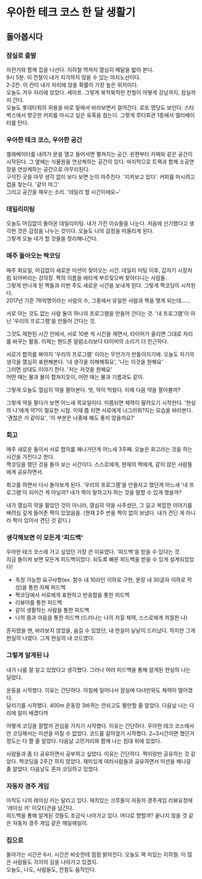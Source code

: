 # 우아한 테크 코스 한 달 생활기

## 돌아봅시다

### 잠실로 출발

자전거와 함께 집을 나선다. 지하철 역까지 열심히 페달을 밟아 본다.  
9시 5분. 이 전철이 내가 지각하지 않을 수 있는 마지노선이다.  
2-2칸. 이 칸이 내가 자리에 앉을 확률이 가장 높은 위치이다.  
오늘도 겨우 자리에 앉았다. 세이프. 그렇게 북적북적한 전철이 어떻게 강남까지, 잠실까지 간다.  
오늘도 롯데타워의 위용을 바로 밑에서 바라보면서 걸어간다. 로또 명당도 보인다. 스타벅스에서 향긋한 커피를 마시고 싶은 유혹을 참는다. 그렇게 루터회관 1층에서 엘리베이터를 탄다.  

### 우아한 테크 코스, 우아한 공간

엘레베이터를 내려가 문을 열고 들어서면 펼쳐지는 공간.
왼편부터 카페와 같은 공간이 시작된다. 그 옆에는 식물원을 연상케하는 공간이 있다. 마지막으로 트랙과 함께 소공연장을 연상케하는 공간으로 마무리된다.  
구석진 곳을 아무 생각 없이 보다 보면 눈이 마주친다. '지켜보고 있다'. 커피를 마시려고 컵을 찾는다. '같이 머그'  
그리고 공간을 채우는 소리. '데일리 할 시간이에요~'

### 데일리미팅

오늘도 어김없이 돌아온 데일리미팅. 내가 가진 이슈들을 나눈다. 처음에 신기했다고 생각한 것은 감정을 나누는 것이다. 오늘도 나의 감정을 떠올리게 된다.  
그렇게 오늘 내가 할 것들을 정리해나간다.

### 매주 돌아오는 짝코딩

매주 화요일, 어김없이 새로운 미션이 찾아오는 시간. 데일리 미팅 이후, 갑자기 시장처럼 되어버리는 강의장. 짝의 이름을 애타게 부르짖으며 찾아다니는 사람들.  
그렇게 만나게 된 짝들과 이번 주도 새로운 시간을 보내게 된다. 그렇게 짝코딩이 시작된다.  
2017년 기준 76억명이라는 사람의 수, 그중에서 유일한 사람과 짝을 맺게 되는데......  

서로 아는 것도 없는 사람 둘이 하나의 프로그램을 만들어 간다는 것. '내 프로그램'이 아닌 '우리의 프로그램'을 만들어 간다는 것.  

그것도 제한된 시간 안에서, 서로 10분 씩 시간을 재면서, 타이머가 울리면 그대로 자리를 바꾸는 활동. 이제는 핸드폰 알람소리보다 타이머의 소리가 더 친근하다.  

서로가 합의를 봐야지 '우리의 프로그램' 이라는 무언가가 만들이지기에. 오늘도 자기의 생각을 열심히 표현해본다. '내 생각을 이해해줘요', '나는 이것을 원해요'  
그러면 상대도 이야기 한다. '저는 저것을 원해요'  
어떤 때는 물과 물이 합쳐지듯이, 어떤 때는 물과 기름과도 같이.  

그렇게 오늘도 열심히 약을 팔아본다. 엇, 약이 먹혔다. 이제 다음 약을 팔아볼까?

그렇게 약을 팔다가 보면 어느새 목요일이다. 이쯤되면 체력이 딸려오기 시작한다. '현실의 나'에게 약?이 필요한 시점. 이때 쯤 되면 서로에게 너그러워?지는 모습을 바라본다. '괜찮은 거 같아요', '이 부분은 나중에 해도 좋지 않을까요?'

### 회고

매주 새로운 둘이서 서로 합의를 해나가던게 어느새 3주째. 오늘은 회고라는 것을 하는 시간을 가진다고 한다.  
짝코딩을 했던 것을 돌아 보는 시간이다. 스스로에게, 현재의 짝에게, 같이 앉은 사람들에게 공유하면서.  

회고를 하면서 다시 돌아보게 된다. '우리의 프로그램'을 만들자고 했던게 어느새 '내 프로그램'이 되어간 게 아닐까? 내가 짝이 말하고자 하는 것을 말할 수 있게 했을까?  

내가 열심히 약을 팔았던 것이 아니라, 열심히 약을 사주셨던, 그 길고 복잡한 이야기를 배려심 깊게 들어준 짝이 있었음을.
(현재 2주 반을 짝이 없이 보냈다. 내가 견딘 게 아니라 짝이 있어서 견딘 것 같다.)

### 생각해보면 이 모든게 '피드백'

우아한 테크 코스에 가고 싶었던 가장 큰 이유였다. '피드백'을 받을 수 있다는 것.  
지금 돌이켜 보면 모든게 피드백이었다. 되도록 빠른 피드백을 받을 수 있게 설계되었었다!

- 측정 가능한 요구사항(ex. 함수 내 10라인 이하로 구현, 문장 내 30글자 이하로 작성)을 통한 자체 피드백
- 짝코딩에서 서로에게 표현하고 반응함을 통한 피드백
- 리뷰어를 통한 피드백
- 같이 생활하는 사람을 통한 피드백
- 나의 몸과 마음을 통한 피드백 (드러나는 나의 저질 체력, 스스로에게 까칠한 나)

혼자였을 땐, 바라보지 않았을, 숨길 수 있었던, 내 현실이 낱낱이 드러났다. 하지만 그게 현실의 나였다. 그게 현실의 내 코드였다.

### 그렇게 알게된 나

내가 나를 잘 알고 있었다고 생각했다. 그러나 여러 피드백을 통해 알게된 현실의 나는 달랐다.

운동을 시작했다. 이유는 간단하다. 아침에 일어나서 잠실에 다녀만와도 체력이 떨어졌다.  
달리기를 시작했다. 400m 운동장 3바퀴는 안쉬고도 뛸만할 줄 알았다. 다음날 나는 다리에 알이 배겼다까

어떻게 코딩을 잘할까 관심을 가지기 시작했다. 이유는 간단하다. 우아한 테크 코스에서만 코딩해서는 미션을 마칠 수 없었다.
코드를 갈아엎기 시작했다. 2~3시간이면 했던거 정도는 다 짤 줄 알았다. 다음날 고민거리와 함께 나는 침대 위에 있었다.

사람들과 좀 더 공유하면서 공부하고 싶었다. 이유는 간단하다. 짝이랑만 공유하는 것 같았다.
짝코딩을 2주간 하지 않았다. 재미있게 여러사람들과 공유하면서 미션을 해나갈 줄 알았다. 다음날도 혼자 코딩하고 있었다.

### 자동차 경주 게임

아직도 나의 레이싱 카는 달리고 있다. 재치있는 크루들이 자동차 경주게임 리뷰요청에 '레이싱 카' 이모티콘을 남긴다.  
피드백을 통해 알게된 것들도 조금식 나아가고 있다. 어디로 향할까? 끝나지 않을 것 같은 자동차 경주 게임 같은 매일매일이.

### 집으로

돌아가는 시간은 6시. 시간은 비슷한데 점점 밝아진다. 오늘도 꽉 차있는 지하철. 이 많은 사람들도 각자의 길을 나아가고 있겠지.  
오늘도, 나도, 사람들도, 전철도 움직인다.
